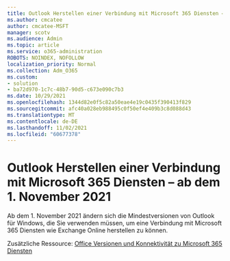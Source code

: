 ```yaml
---
title: Outlook Herstellen einer Verbindung mit Microsoft 365 Diensten – ab dem 1. November 2021
ms.author: cmcatee
author: cmcatee-MSFT
manager: scotv
ms.audience: Admin
ms.topic: article
ms.service: o365-administration
ROBOTS: NOINDEX, NOFOLLOW
localization_priority: Normal
ms.collection: Adm_O365
ms.custom:
- solution
- ba72d970-1c7c-48b7-90d5-c673e090c7b3
ms.date: 10/29/2021
ms.openlocfilehash: 1344d82e0f5c82a50eae4e19c0435f390413f829
ms.sourcegitcommit: afc40a028eb988495c0f50ef4e409b3c8d088d43
ms.translationtype: MT
ms.contentlocale: de-DE
ms.lasthandoff: 11/02/2021
ms.locfileid: "60677378"
---
```

# <a name="outlook-connecting-to-microsoft-365-services---starting-on-november-1-2021"></a>Outlook Herstellen einer Verbindung mit Microsoft 365 Diensten – ab dem 1. November 2021

Ab dem 1. November 2021 ändern sich die Mindestversionen von Outlook für Windows, die Sie verwenden müssen, um eine Verbindung mit Microsoft 365 Diensten wie Exchange Online herstellen zu können.

Zusätzliche Ressource: [Office Versionen und Konnektivität zu Microsoft 365 Diensten](https://docs.microsoft.com/deployoffice/endofsupport/microsoft-365-services-connectivity)
